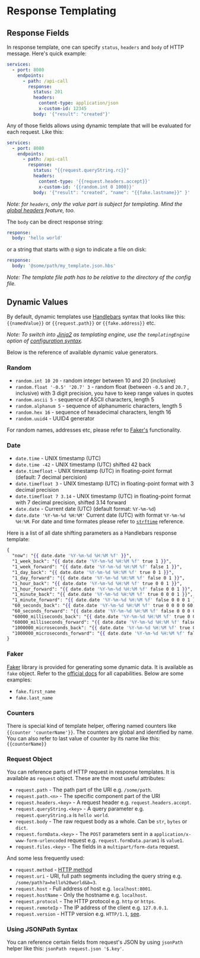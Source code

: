 # Response Templating

## Response Fields

In response template, one can specify `status`, `headers` and `body` of HTTP message. Here's quick example:

```yaml
services:
  - port: 8080
    endpoints:
      - path: /api-call
        response:
          status: 201
          headers:
            content-type: application/json
            x-custom-id: 12345
          body: '{"result": "created"}'
```

Any of those fields allows using dynamic template that will be evaluated for each request. Like this:

```yaml
services:
  - port: 8080
    endpoints:
      - path: /api-call
        response:
          status: "{{request.queryString.rc}}"
          headers:
            content-type: '{{request.headers.accept}}'
            x-custom-id: '{{random.int 0 1000}}'
          body: '{"result": "created", "name": "{{fake.lastname}}" }'
```

_Note: for `headers`, only the value part is subject for templating. Mind
the [global headers](Configuring.md#global-settings) feature, too._

The `body` can be direct response string:

```yaml
response:
  body: 'hello world'
```

or a string that starts with `@` sign to indicate a file on disk:

```yaml
response:
  body: '@some/path/my_template.json.hbs'
```

_Note: The template file path has to be relative to the directory of the config file._

## Dynamic Values

By default, dynamic templates use [Handlebars](https://handlebarsjs.com/guide/) syntax that looks like
this: `{{namedValue}}` or `{{request.path}}` or `{{fake.address}}` etc.

_Note: To switch into [Jinja2](https://jinja.palletsprojects.com/en/2.11.x/) as templating engine, use
the `templatingEngine` option of [configuration syntax](Configuring.md#advanced-templating-with-jinja2)._

Below is the reference of available dynamic value generators.

### Random

- `random.int 10 20` - random integer between 10 and 20 (inclusive)
- `random.float '-0.5' '20.7' 3` - random float (between `-0.5` and `20.7` , inclusive) with 3 digit precision, you have to keep range values in quotes
- `random.ascii 5` - sequence of ASCII characters, length 5
- `random.alphanum 5` - sequence of alphanumeric characters, length 5
- `random.hex 16` - sequence of hexadecimal characters, length 16
- `random.uuid4` - UUID4 generator

For random names, addresses etc, please refer to [Faker's](#faker) functionality.

### Date

- `date.time` - UNIX timestamp (UTC)
- `date.time -42` - UNIX timestamp (UTC) shifted 42 back
- `date.timefloat` - UNIX timestamp (UTC) in floating-point format (default: 7 decimal percision)
- `date.timefloat 3` - UNIX timestamp (UTC) in floating-point format with 3 decimal precision
- `date.timefloat 7 3.14` - UNIX timestamp (UTC) in floating-point format with 7 decimal precision, shifted 3.14 forward
- `date.date` - Current date (UTC) (default format: `%Y-%m-%d`)
- `date.date '%Y-%m-%d %H:%M'` Current date (UTC) with format `%Y-%m-%d %H:%M`. For date and time formates please refer to [`strftime`](https://strftime.org/) reference.

Here is a list of all date shifting parameters as a Handlebars response template:

```hbs
{
  "now": "{{ date.date '%Y-%m-%d %H:%M %f' }}",
  "1_week_back": "{{ date.date '%Y-%m-%d %H:%M %f' true 1 }}",
  "1_week_forward": "{{ date.date '%Y-%m-%d %H:%M %f' false 1 }}",
  "1_day_back": "{{ date.date '%Y-%m-%d %H:%M %f' true 0 1 }}",
  "1_day_forward": "{{ date.date '%Y-%m-%d %H:%M %f' false 0 1 }}",
  "1_hour_back": "{{ date.date '%Y-%m-%d %H:%M %f' true 0 0 1 }}",
  "1_hour_forward": "{{ date.date '%Y-%m-%d %H:%M %f' false 0 0 1 }}",
  "1_minute_back": "{{ date.date '%Y-%m-%d %H:%M %f' true 0 0 0 1 }}",
  "1_minute_forward": "{{ date.date '%Y-%m-%d %H:%M %f' false 0 0 0 1 }}",
  "60_seconds_back": "{{ date.date '%Y-%m-%d %H:%M %f' true 0 0 0 0 60 }}",
  "60_seconds_forward": "{{ date.date '%Y-%m-%d %H:%M %f' false 0 0 0 0 60 }}",
  "60000_milliseconds_back": "{{ date.date '%Y-%m-%d %H:%M %f' true 0 0 0 0 0 60000 }}",
  "60000_milliseconds_forward": "{{ date.date '%Y-%m-%d %H:%M %f' false 0 0 0 0 0 60000 }}",
  "1000000_microseconds_back": "{{ date.date '%Y-%m-%d %H:%M %f' true 0 0 0 0 0 1000000 }}",
  "1000000_microseconds_forward": "{{ date.date '%Y-%m-%d %H:%M %f' false 0 0 0 0 0 1000000 }}"
}
```

### Faker

[Faker](https://faker.readthedocs.io/en/master/providers.html) library is provided for generating some dynamic data.
It is available as `fake` object. Refer to the [official docs](https://faker.readthedocs.io/en/master/providers.html) for all capabilities. Below are some examples:

- `fake.first_name`
- `fake.last_name`

### Counters

There is special kind of template helper, offering named counters like `{{counter 'counterName'}}`. The counters are global and identified by name. You can also refer to last value of counter by its name like this: `{{counterName}}`

### Request Object

You can reference parts of HTTP request in response templates. It is available as `request` object. These are the most
useful attributes:

- `request.path` - The path part of the URI e.g. `/some/path`.
- `request.path.<n>` - The specific component part of the URI
- `request.headers.<key>` - A request header e.g. `request.headers.accept`.
- `request.queryString.<key>` - A query parameter e.g. `request.queryString.a` is `hello world`.
- `request.body` - The raw request body as a whole. Can be `str`, `bytes` or `dict`.
- `request.formData.<key>` - The `POST` parameters sent in a `application/x-www-form-urlencoded` request
  e.g. `request.formData.param1` is `value1`.
- `request.files.<key>` - The fields in a `multipart/form-data` request.


And some less frequently used:

- `request.method` - [HTTP method](https://www.w3.org/Protocols/rfc2616/rfc2616-sec9.html)
- `request.uri` - URI, full path segments including the query string e.g. `/some/path?a=hello%20world&b=3`.
- `request.host` - Full address of host e.g. `localhost:8001`.
- `request.hostName` - Only the hostname e.g. `localhost`.
- `request.protocol` - The HTTP protocol e.g. `http` or `https`.
- `request.remoteIp` - The IP address of the client e.g. `127.0.0.1`.
- `request.version` - HTTP version e.g. `HTTP/1.1`, [see](https://tools.ietf.org/html/rfc2145).

### Using JSONPath Syntax

You can reference certain fields from request's JSON by using `jsonPath` helper like this: `jsonPath request.json '$.key'`.
